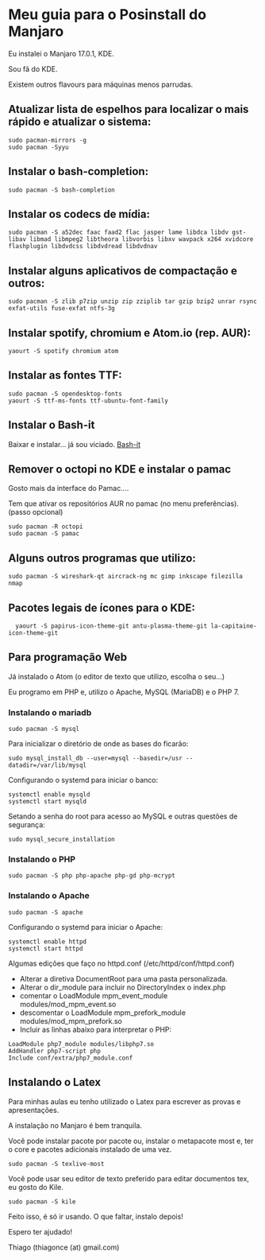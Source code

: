 # Meu guia para o Posinstall do Manjaro
Eu instalei o Manjaro 17.0.1, KDE.

Sou fã do KDE.

Existem outros flavours para máquinas menos parrudas.




## Atualizar lista de espelhos para localizar o mais rápido e atualizar o sistema:
  ``` 
  sudo pacman-mirrors -g
  sudo pacman -Syyu
  ``` 

## Instalar o bash-completion:
  ```
  sudo pacman -S bash-completion
  ```
  
## Instalar os codecs de mídia:
  ```
 sudo pacman -S a52dec faac faad2 flac jasper lame libdca libdv gst-libav libmad libmpeg2 libtheora libvorbis libxv wavpack x264 xvidcore flashplugin libdvdcss libdvdread libdvdnav
 ``` 

## Instalar alguns aplicativos de compactação e outros:
  ```
  sudo pacman -S zlib p7zip unzip zip zziplib tar gzip bzip2 unrar rsync exfat-utils fuse-exfat ntfs-3g
  ``` 

## Instalar spotify, chromium e Atom.io (rep. AUR):
  ```
  yaourt -S spotify chromium atom
  ``` 

## Instalar as fontes TTF:
  ``` 
  sudo pacman -S opendesktop-fonts
  yaourt -S ttf-ms-fonts ttf-ubuntu-font-family
``` 

## Instalar o Bash-it
Baixar e instalar... já sou viciado.
[Bash-it](https://github.com/Bash-it/bash-it)



## Remover o octopi no KDE e instalar o pamac
Gosto mais da interface do Pamac.... 

Tem que ativar os repositórios AUR no pamac (no menu preferências).
(passo opcional)
  ``` 
  sudo pacman -R octopi
  sudo pacman -S pamac
``` 


## Alguns outros programas que utilizo:
  ``` 
  sudo pacman -S wireshark-qt aircrack-ng mc gimp inkscape filezilla nmap
``` 


## Pacotes legais de ícones para o KDE:
```
  yaourt -S papirus-icon-theme-git antu-plasma-theme-git la-capitaine-icon-theme-git
``` 


## Para programação Web

Já instalado o Atom (o editor de texto que utilizo, escolha o seu...)

Eu programo em PHP e, utilizo o Apache, MySQL (MariaDB) e o PHP 7.


### Instalando o mariadb
``` 
sudo pacman -S mysql
``` 

Para inicializar o diretório de onde as bases do ficarão:
``` 
sudo mysql_install_db --user=mysql --basedir=/usr --datadir=/var/lib/mysql
``` 

Configurando o systemd para iniciar o banco:
``` 
systemctl enable mysqld
systemctl start mysqld
``` 

Setando a senha do root para acesso ao MySQL e outras questões de segurança:
``` 
sudo mysql_secure_installation

``` 


### Instalando o PHP
``` 
sudo pacman -S php php-apache php-gd php-mcrypt
``` 


### Instalando o Apache

``` 
sudo pacman -S apache
``` 


Configurando o systemd para iniciar o Apache:
``` 
systemctl enable httpd
systemctl start httpd
``` 

Algumas edições que faço no httpd.conf (/etc/httpd/conf/httpd.conf)

* Alterar a diretiva DocumentRoot para uma pasta personalizada.
* Alterar o dir_module para incluir no DirectoryIndex o index.php
* comentar o LoadModule mpm_event_module modules/mod_mpm_event.so
* descomentar o LoadModule mpm_prefork_module modules/mod_mpm_prefork.so
* Incluir as linhas abaixo para interpretar o PHP:
``` 
LoadModule php7_module modules/libphp7.so
AddHandler php7-script php
Include conf/extra/php7_module.conf
``` 

## Instalando o Latex
Para minhas aulas eu tenho utilizado o Latex para escrever as provas e apresentações. 

A instalação no Manjaro é bem tranquila.

Você pode instalar pacote por pacote ou, instalar o metapacote most e, ter o core e pacotes adicionais instalado de uma vez.
``` 
sudo pacman -S texlive-most
``` 


Você pode usar seu editor de texto preferido para editar documentos tex, eu gosto do Kile.
``` 
sudo pacman -S kile
``` 



Feito isso, é só ir usando.
O que faltar, instalo depois!

Espero ter ajudado!

Thiago
(thiagonce (at) gmail.com)


